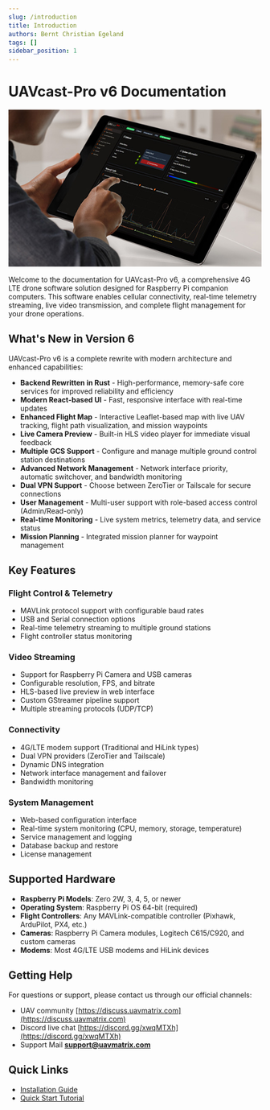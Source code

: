 ```yaml
---
slug: /introduction
title: Introduction
authors: Bernt Christian Egeland
tags: []
sidebar_position: 1
---
```


# UAVcast-Pro v6 Documentation

 ![Alt text](img/ipad_feature_image.jpg)

Welcome to the documentation for UAVcast-Pro v6, a comprehensive 4G LTE drone software solution designed for Raspberry Pi companion computers. This software enables cellular connectivity, real-time telemetry streaming, live video transmission, and complete flight management for your drone operations.

## What's New in Version 6

UAVcast-Pro v6 is a complete rewrite with modern architecture and enhanced capabilities:

- **Backend Rewritten in Rust** - High-performance, memory-safe core services for improved reliability and efficiency
- **Modern React-based UI** - Fast, responsive interface with real-time updates
- **Enhanced Flight Map** - Interactive Leaflet-based map with live UAV tracking, flight path visualization, and mission waypoints
- **Live Camera Preview** - Built-in HLS video player for immediate visual feedback
- **Multiple GCS Support** - Configure and manage multiple ground control station destinations
- **Advanced Network Management** - Network interface priority, automatic switchover, and bandwidth monitoring
- **Dual VPN Support** - Choose between ZeroTier or Tailscale for secure connections
- **User Management** - Multi-user support with role-based access control (Admin/Read-only)
- **Real-time Monitoring** - Live system metrics, telemetry data, and service status
- **Mission Planning** - Integrated mission planner for waypoint management

## Key Features

### Flight Control & Telemetry
- MAVLink protocol support with configurable baud rates
- USB and Serial connection options
- Real-time telemetry streaming to multiple ground stations
- Flight controller status monitoring

### Video Streaming
- Support for Raspberry Pi Camera and USB cameras
- Configurable resolution, FPS, and bitrate
- HLS-based live preview in web interface
- Custom GStreamer pipeline support
- Multiple streaming protocols (UDP/TCP)

### Connectivity
- 4G/LTE modem support (Traditional and HiLink types)
- Dual VPN providers (ZeroTier and Tailscale)
- Dynamic DNS integration
- Network interface management and failover
- Bandwidth monitoring

### System Management
- Web-based configuration interface
- Real-time system monitoring (CPU, memory, storage, temperature)
- Service management and logging
- Database backup and restore
- License management

## Supported Hardware

- **Raspberry Pi Models**: Zero 2W, 3, 4, 5, or newer
- **Operating System**: Raspberry Pi OS 64-bit (required)
- **Flight Controllers**: Any MAVLink-compatible controller (Pixhawk, ArduPilot, PX4, etc.)
- **Cameras**: Raspberry Pi Camera modules, Logitech C615/C920, and custom cameras
- **Modems**: Most 4G/LTE USB modems and HiLink devices

## Getting Help

For questions or support, please contact us through our official channels:

- UAV community [https://discuss.uavmatrix.com](https://discuss.uavmatrix.com)
- Discord live chat [https://discord.gg/xwqMTXh](https://discord.gg/xwqMTXh)
- Support Mail **support@uavmatrix.com**

## Quick Links

- [Installation Guide](/docs/6.x/installation)
- [Quick Start Tutorial](/docs/6.x/quick-start)

